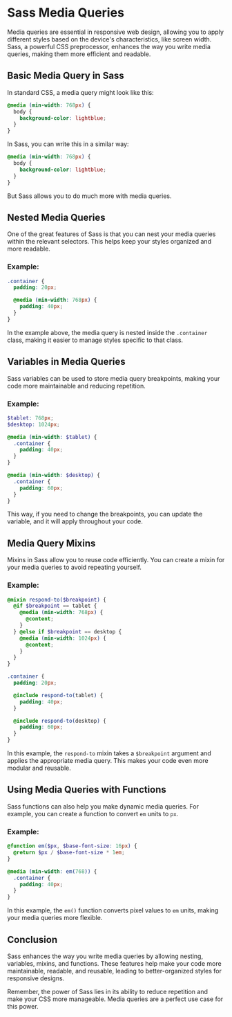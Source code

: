 # Sass Media Queries

Media queries are essential in responsive web design, allowing you to apply different styles based on the device's characteristics, like screen width. Sass, a powerful CSS preprocessor, enhances the way you write media queries, making them more efficient and readable.

## Basic Media Query in Sass

In standard CSS, a media query might look like this:

```css
@media (min-width: 768px) {
  body {
    background-color: lightblue;
  }
}
```

In Sass, you can write this in a similar way:

```scss
@media (min-width: 768px) {
  body {
    background-color: lightblue;
  }
}
```

But Sass allows you to do much more with media queries.

## Nested Media Queries

One of the great features of Sass is that you can nest your media queries within the relevant selectors. This helps keep your styles organized and more readable.

### Example:

```scss
.container {
  padding: 20px;

  @media (min-width: 768px) {
    padding: 40px;
  }
}
```

In the example above, the media query is nested inside the `.container` class, making it easier to manage styles specific to that class.

## Variables in Media Queries

Sass variables can be used to store media query breakpoints, making your code more maintainable and reducing repetition.

### Example:

```scss
$tablet: 768px;
$desktop: 1024px;

@media (min-width: $tablet) {
  .container {
    padding: 40px;
  }
}

@media (min-width: $desktop) {
  .container {
    padding: 60px;
  }
}
```

This way, if you need to change the breakpoints, you can update the variable, and it will apply throughout your code.

## Media Query Mixins

Mixins in Sass allow you to reuse code efficiently. You can create a mixin for your media queries to avoid repeating yourself.

### Example:

```scss
@mixin respond-to($breakpoint) {
  @if $breakpoint == tablet {
    @media (min-width: 768px) {
      @content;
    }
  } @else if $breakpoint == desktop {
    @media (min-width: 1024px) {
      @content;
    }
  }
}

.container {
  padding: 20px;

  @include respond-to(tablet) {
    padding: 40px;
  }

  @include respond-to(desktop) {
    padding: 60px;
  }
}
```

In this example, the `respond-to` mixin takes a `$breakpoint` argument and applies the appropriate media query. This makes your code even more modular and reusable.

## Using Media Queries with Functions

Sass functions can also help you make dynamic media queries. For example, you can create a function to convert `em` units to `px`.

### Example:

```scss
@function em($px, $base-font-size: 16px) {
  @return $px / $base-font-size * 1em;
}

@media (min-width: em(768)) {
  .container {
    padding: 40px;
  }
}
```

In this example, the `em()` function converts pixel values to `em` units, making your media queries more flexible.

## Conclusion

Sass enhances the way you write media queries by allowing nesting, variables, mixins, and functions. These features help make your code more maintainable, readable, and reusable, leading to better-organized styles for responsive designs.

Remember, the power of Sass lies in its ability to reduce repetition and make your CSS more manageable. Media queries are a perfect use case for this power.
